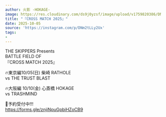```yaml
---
author: 火影 -HOKAGE-
image: https://res.cloudinary.com/ds9j0yzsf/image/upload/v1759820386/DNm2tLLy2Ux.jpg
title: "『CROSS MATCH 2025』"
date: 2025-10-05
source: 'https://instagram.com/p/DNm2tLLy2Ux'
tags:
- 
---
```

THE SKIPPERS Presents<br>
BATTLE FIELD OF<br>
『CROSS MATCH 2025』

🔥東京編10/05(日) 柴崎 RATHOLE<br>
vs THE TRUST BLAST

🔥大阪編 10/10(金) 心斎橋 HOKAGE<br>
vs TRASHMIND

🎫予約受付中!!!<br>
https://forms.gle/znjiNpuGpbiHZoCB9